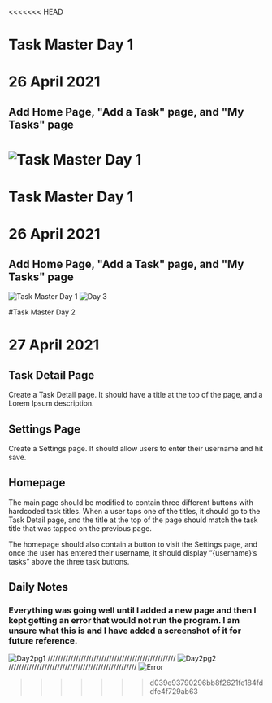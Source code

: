 <<<<<<< HEAD
# Task Master Day 1 
# 26 April 2021
## Add Home Page, "Add a Task" page, and "My Tasks" page
![Task Master Day 1](screenshots/labphone1.png)
=======
# Task Master Day 1 
# 26 April 2021
## Add Home Page, "Add a Task" page, and "My Tasks" page
![Task Master Day 1](screenshots/labphone2.png)
![Day 3](screenshots/phone3.png)

#Task Master Day 2
# 27 April 2021
## Task Detail Page
Create a Task Detail page. It should have a title at the top of the page, and a Lorem Ipsum description.

## Settings Page
Create a Settings page. It should allow users to enter their username and hit save.

## Homepage
The main page should be modified to contain three different buttons with hardcoded task titles. When a user taps one of the titles, it should go to the Task Detail page, and the title at the top of the page should match the task title that was tapped on the previous page.

The homepage should also contain a button to visit the Settings page, and once the user has entered their username, it should display “{username}’s tasks” above the three task buttons.

## Daily Notes
### Everything was going well until I added a new page and then I kept getting an error that would not run the program.  I am unsure what this is and I have added a screenshot of it for future reference.  

![Day2pg1](screenshots/phone5.png)
//////////////////////////////////////////////////
![Day2pg2](screenshots/Day2pg2.png)
//////////////////////////////////////////////////
![Error](screenshots/androidError.png)

>>>>>>> d039e93790296bb8f2621fe184fddfe4f729ab63
